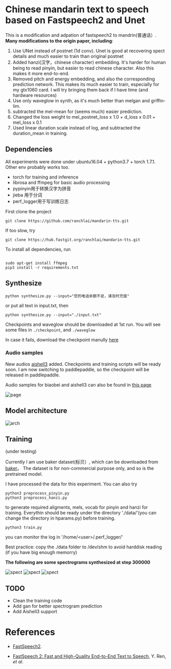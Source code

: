 # Chinese mandarin text to speech based on Fastspeech2 and Unet

    
This is a modification and adpation of fastspeech2 to mandrin(普通话）. 
<b> Many modifications to the origin paper, including</b>: 

1. Use UNet instead of postnet (1d conv). Unet is good at recovering spect details and much easier to train than original postnet
2. Added hanzi(汉字，chinese character) embedding. It's harder for human being to read pinyin, but easier to read chinese character. Also this makes it more end-to-end. 
3. Removed pitch and energy embedding, and also the corresponding prediction network. This makes its much easier to train, especially for my gtx1060 card. I will try bringing them back if I have time (and hardware resources)
5. Use only waveglow in synth, as it's much better than melgan and griffin-lim.
6. subtracted the mel-mean for (seems much) easier prediction. 
7. Changed the loss weight to  mel_postnet_loss x 1.0 + d_loss x 0.01 + mel_loss x 0.1 
8. Used linear duration scale instead of log, and subtracted the duration_mean in training.



## Dependencies

All experiments were done under ubuntu16.04 + python3.7 + torch 1.7.1. Other env probably works too.

- torch for training and inference
- librosa and ffmpeg for basic audio processing
- pypinyin用于转换汉字为拼音
- jieba 用于分词
- perf_logger用于写训练日志

First clone the project

```
git clone https://github.com/ranchlai/mandarin-tts.git

```
If too slow, try

```
git clone https://hub.fastgit.org/ranchlai/mandarin-tts.git

```

To install all dependencies, run

```

sudo apt-get install ffmpeg
pip3 install -r requirements.txt
```


## Synthesize


```
python synthesize.py --input="您的电话余额不足，请及时充值"
```
or put all text in input.txt, then 

```
python synthesize.py --input="./input.txt"

```

Checkpoints and waveglow should be downloaded at 1st run. You will see some files in  `./checkpoint`, and `./waveglow`

In case it fails, download the checkpoint manully <a href='https://zenodo.org/record/4625672/files/checkpoint_500000.pth'>here</a>

### Audio samples

New audios [aishell3](./samples/aishell3) added. Checkpoints and training scripts will be ready soon. I am now switching to paddlepaddle, so the checkpoint will be released in paddlepaddle.



Audio samples for biaobei and aishell3 can also be found in <a href="https://ranchlai.github.io/mandarin-tts/">this page</a>

![page](./docs/page.png)



## Model architecture

![arch](./docs/arch.png)


## Training

(under testing)

Currently I am use baker dataset(标贝）, which can be downloaded from <a href="https://www.data-baker.com/open_source.html">baker</a>。 The dataset is for non-commercial purpose only, and so is the pretrained model. 


I have processed the data for this experiment. You can also try 
```
python3 preprocess_pinyin.py 
python3 preprocess_hanzi.py 
```
to generate required aligments, mels, vocab for pinyin and hanzi for training. Everythin should be ready under the directory './data/'(you can change the directory in hparams.py) before training. 


```
python3 train.py
```
you can monitor the log in '/home/\<user\>/.perf_logger/'

Best practice: copy the ./data folder to /dev/shm to avoid harddisk reading (if you have big enough memorry)


<b> The following are some spectrograms synthesized at step 300000 </b>

![spect](./docs/data/step_300000_0.png)
![spect](./docs/data/step_300000_2.png)
![spect](./docs/data/step_300000_3.png)





## TODO
- Clean the training code
- Add gan for better spectrogram prediction
- Add Aishell3 support


# References
- <a href="https://github.com/ming024/FastSpeech2">FastSpeech2</a>. 

- [FastSpeech 2: Fast and High-Quality End-to-End Text to Speech](https://arxiv.org/abs/2006.04558), Y. Ren, *et al*.






